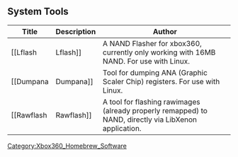 <onlyinclude>

## System Tools

| Title        | Description  | Author                                                                                                |
| ------------ | ------------ | ----------------------------------------------------------------------------------------------------- |
| \[\[Lflash   | Lflash\]\]   | A NAND Flasher for xbox360, currently only working with 16MB NAND. For use with Linux.                |
| \[\[Dumpana  | Dumpana\]\]  | Tool for dumping ANA (Graphic Scaler Chip) registers. For use with Linux.                             |
| \[\[Rawflash | Rawflash\]\] | A tool for flashing rawimages (already properly remapped) to NAND, directly via LibXenon application. |

</onlyinclude>

[Category:Xbox360_Homebrew_Software](Category_Xbox360_Homebrew_Software)